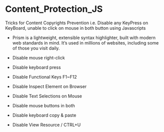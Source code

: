 # Content_Protection_JS
Tricks for Content Copyrights Prevention i.e. Disable any  KeyPress on KeyBoard, unable to click on mouse in both button using Javascripts

 - Prism is a lightweight, extensible syntax highlighter, built with modern web standards in mind. It’s used in millions of websites, including some of those you visit daily.

 - Disable mouse right-click
 - Disable keyboard press
 - Disable Functional Keys F1~F12
 - Disable Inspect Element on Browser
 - Disable Text Selections on Mouse
 - Disable mouse buttons in both
 - Disable keyboard copy & paste
 - Disable View Resource / CTRL+U
